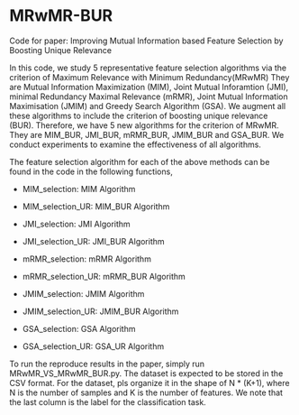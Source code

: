 # MRwMR-BUR
Code for paper: Improving Mutual Information based Feature Selection by Boosting Unique Relevance

In this code, we study 5 representative feature selection algorithms via the criterion of Maximum Relevance with Minimum Redundancy(MRwMR) They are Mutual Information Maximization (MIM), Joint Mutual Inforamtion (JMI), minimal Redundancy Maximal Relevance (mRMR), Joint Mutual Information Maximisation (JMIM) and Greedy Search Algorithm (GSA). We augment all these algorithms to include the criterion of boosting unique relevance (BUR). Therefore, we have 5 new algorithms for the criterion of MRwMR. They are MIM_BUR, JMI_BUR, mRMR_BUR, JMIM_BUR and GSA_BUR. We conduct experiments to examine the effectiveness of all algorithms.

The feature selection algorithm for each of the above methods can be found in the code in the following functions, 

*  MIM_selection: MIM Algorithm

*  MIM_selection_UR: MIM_BUR Algorithm

*  JMI_selection: JMI Algorithm

*  JMI_selection_UR: JMI_BUR Algorithm

*  mRMR_selection: mRMR Algorithm

*  mRMR_selection_UR: mRMR_BUR Algorithm

*  JMIM_selection: JMIM Algorithm

*  JMIM_selection_UR: JMIM_BUR Algorithm

*  GSA_selection: GSA Algorithm

*  GSA_selection_UR: GSA_UR Algorithm

To run the reproduce results in the paper, simply run MRwMR_VS_MRwMR_BUR.py. The dataset is expected to be stored in the CSV format. For the dataset, pls organize it in the shape of N * (K+1), where N is the number of samples and K is the number of features. We note that the last column is the label for the classification task.  
